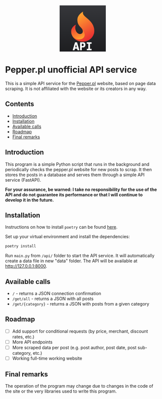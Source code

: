 <p align="center">
    <img src="logo.png" width="150">
</p>


# Pepper.pl unofficial API service

This is a simple API service for the [Pepper.pl](https://pepper.pl) website, based on page data scraping. It is not affiliated with the website or its creators in any way.

## Contents
* [Introduction](#introduction)
* [Installation](#installation)
* [Available calls](#available-calls)
* [Roadmap](#roadmap)
* [Final remarks](#final-remarks)
## Introduction

This program is a simple Python script that runs in the background and periodically checks the pepper.pl website for new posts to scrap. It then stores the posts in a database and serves them through a simple API service (FastAPI).

**For your assurance, be warned:
I take no responsibility for the use of the API and do not guarantee its performance or that I will continue to develop it in the future.**
## Installation
Instructions on how to install `poetry` can be found [here](https://python-poetry.org/docs/#installation).

Set up your virtual environment and install the dependencies:
```bash
poetry install
```
Run `main.py` from `/api/` folder to start the API service. It will automatically create a data file in new "data" folder. The API will be available at http://127.0.0.1:8000.
## Available calls
* `/` - returns a JSON connection confirmation
* `/get/all` - returns a JSON with all posts
* `/get/{category}` - returns a JSON with posts from a given category
## Roadmap
* [ ] Add support for conditional requests (by price, merchant, discount rates, etc.)
* [ ] More API endpoints
* [ ] More scraped data per post (e.g. post author, post date, post sub-category, etc.)
* [ ] Working full-time working website
## Final remarks
The operation of the program may change due to changes in the code of the site or the very libraries used to write this program.
